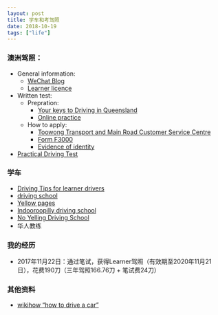 ```yaml
---
layout: post
title: 学车和考驾照
date: 2018-10-19
tags: ["life"]
---
```


### 澳洲驾照：

- General information:
    - [WeChat Blog](https://mp.weixin.qq.com/s/YAyAKtjlP0mR2kBDDzDFqw)
    - [Learner licence](https://www.qld.gov.au/transport/licensing/driver-licensing/applying/learner)
- Written test:
    - Prepration:
        - [Your keys to Driving in Queensland](https://publications.qld.gov.au/dataset/your-keys-to-driving-in-queensland)
        - [Online practice](https://www.service.transport.qld.gov.au/practiceroadrulestest/public/Welcome.xhtml?dswid=8558)
    - How to apply:
        - [Toowong Transport and Main Road Customer Service Centre](https://www.qld.gov.au/transport/contacts/centres/view?title=Toowong%20Transport%20and%20Main%20Roads%20Customer%20Service%20Centre)
        - [Form F3000](https://www.support.transport.qld.gov.au/qt/formsdat.nsf/forms/QF3000/$file/F3000_CFD.pdf)
        - [Evidence of identity](https://www.qld.gov.au/transport/licensing/driver-licensing/identity)
- [Practical Driving Test](https://www.qld.gov.au/transport/licensing/getting/tests#practical)



### 学车

- [Driving Tips for learner drivers](https://www.qld.gov.au/transport/licensing/getting/education/learner)
- [driving school](https://www.qld.gov.au/transport/licensing/getting/schools)
- [Yellow pages](https://www.yellowpages.com.au/search/listings?clue=Driving+Lessons+%26+Schools&locationClue=4067&lat=&lon=)
- [Indooroopilly driving school](http://www.indooroopillydrivingschool.com.au/faq.html)
- [No Yelling Driving School](https://www.noyelling.com.au/)
- 华人教练

### 我的经历

- 2017年11月22日：通过笔试，获得Learner驾照（有效期至2020年11月21日），花费190刀（三年驾照166.76刀 + 笔试费24刀）

### 其他资料

- [wikihow “how to drive a car”](https://www.wikihow.com/Drive-a-Car)

